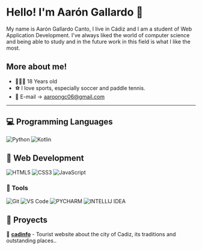 # Hello! I'm Aarón Gallardo 👋

My name is Aarón Gallardo Canto, I live in Cádiz and I am a student of Web Application Development. I've always liked the world of computer science and being able to study and in the future work in this field is what I like the most. 

## More about me!

- 👨🏽‍💻 18 Years old
- ⚽️ I love sports, especially soccer and paddle tennis.
- 📩 E-mail → aaroongc06@gmail.com

---

## 💻 Programming Languages  
![Python](https://img.shields.io/badge/-Python-3776AB?style=for-the-badge&logo=python&logoColor=white)
![Kotlin](https://img.shields.io/badge/-Kotlin-0095D5?style=for-the-badge&logo=kotlin&logoColor=white)

## 🎨 Web Development  
![HTML5](https://img.shields.io/badge/-HTML5-E34F26?style=for-the-badge&logo=html5&logoColor=white)
![CSS3](https://img.shields.io/badge/-CSS3-1572B6?style=for-the-badge&logo=css3&logoColor=white)
![JavaScript](https://img.shields.io/badge/-JavaScript-F7DF1E?style=for-the-badge&logo=javascript&logoColor=black)

### 🔧 Tools  
![Git](https://img.shields.io/badge/-Git-F05032?style=for-the-badge&logo=git&logoColor=white)
![VS Code](https://img.shields.io/badge/-VS%20Code-007ACC?style=for-the-badge&logo=visual-studio-code&logoColor=white)
![PYCHARM](https://img.shields.io/badge/PYCHARM-76FF03?style=for-the-badge&logo=pycharm-code&logoColor=white)
![INTELLIJ IDEA](https://img.shields.io/badge/INTELLIJ%20IDEA-681C7C?style=for-the-badge&logo=pycharm-code&logoColor=white)

## 📌 Proyects 

🔹 **[cadinfo](https://github.com/aaron050223/proyecto_20_enero)** - Tourist website about the city of Cadiz, its traditions and outstanding places..
